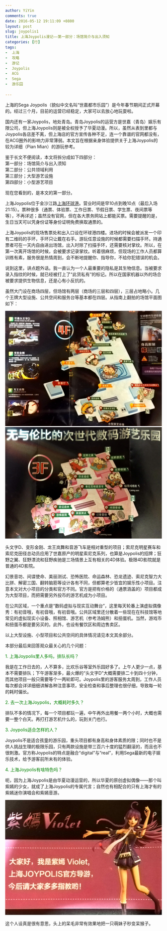 ```yaml
---
author: YiYin
comments: true
date: 2016-05-12 19:11:09 +0800
layout: post
slug: joypolis1
title: 上海Joypolis漫记——第一部分：场馆简介与出入须知
categories: [行]
tags:
-  上海
-  攻略
-  游记
-  Joypolis
-  ACG
-  Sega
-  游乐园

---
```


上海的Sega Joypolis（貌似中文名叫“世嘉都市乐园”）是今年春节期间正式开幕的。经过三个月，目前的运营已经稳定，大家可以去放心地玩耍啦。

国内还有一家Joypolis，地处青岛。青岛Joypolis的运营方是世嘉（青岛）娱乐有限公司，但上海Joypolis则是被全权授予了华夏动漫。所以，虽然从表到里都与Joypolis各店差不离，但上海店的官方宣传各种不足，连一个靠谱的官网都没有，在ACG圈外的影响力非常薄弱。本文旨在根据亲身体验提供关于上海Joypolis的较为详细（Pian Mian）的游玩参考。

鉴于长文不便阅读，本文将拆分成如下四部分：<br>
第一部分：场馆简介与出入须知<br>
第二部分：公共领域利用<br>
第三部分；大型游艺设施<br>
第四部分：小型游艺项目<br>

现在您看到的，是本文的第一部分。

上海Joypolis位于金沙江路<a href="http://www.global-harbor.com/shanghai/sub/default.aspx" target="_blank">上海环球港</a>。营业时间是早10点到晚10点（最后入场21:15）。票种很多（通票、体验票、工作日票、节假日票、学生票、夜间票等等），不再详述；虽然没有官网，但在各大票务网站上都能买票。需要提醒的是，生日当天可以凭身份证等身份证明免费换取通票的。

上海Joypolis的现场售票处和出入口设在环球港四楼。进场的时候会被派发一个印有二维码的手环，手环只让戴在右手。游玩任意设施的时候都需要扫描手环。持通票者可在一天内自由进出场馆，出入时除了扫描手环，还需要核对掌纹。所以，在第一次离开场馆的时候，会被要求记录掌纹。听着很麻烦，但现场的工作人员都算训练有素，服务很是热情周到，会不断地提醒你、指导你，不给你犯错误的机会。

说到这里，讲点题外话。我一直认为一个人最重要的隐私是其生物信息。当被要求录入指纹的时候，就已经被打上了“此货私有”的标记。所以在国家机器以外的场合被要求提供生物信息，还是心有小反抗的。

虽然大门设在商场四层，但场馆有两层（商场的三层和四层），三层占地略小。几个王牌大型设施、公共空间和服务台等基本都在四层。从指南上翻拍的场馆平面图如下：

<img src="\public\images\sega\4F.jpg" alt="">

<img src="\public\images\sega\3F.jpg" alt="">

头文字D、变形金刚、龙王岚舞和音游飞车是相对重型的项目；索尼克明星赛车和索尼克田径总动员应用了世嘉原产的明星索尼克系列，也算是Joypolis的招牌；狂野之翼、狂野漂流和狂野疾驰是三场情景上互有相关的4D体验。极限4D影院就是普通的4D影院。

幻景音坊、间谍使命、美丽测试、恐怖医院、命运森林、恐龙遗迹、索尼克智力大比拼、解密三国、翻转脑筋等设计各有不同，但都算老少皆宜的娱乐性小项目。注意本文对大小项目的分类和官方不同。官方是把有价格的（通票涵盖的）项目都成为大型项目，而把需要另外投币的游艺机成为小项目。

在公共区域，一个重点是“数码虚拟与现实互动舞台”，这里每天轮番上演虚拟偶像秀：有初音哦，有初音哦，有初音哦。公共区域里还分散着一些现在在科技馆等地常见的虚拟现实小设备、照相馆、游艺机（参考汤姆熊）和扭蛋机。当然，游戏币和扭蛋币都是要另买的。此外，也设有餐饮区和周边售卖区。

以上大型设施、小型项目和公共空间的具体情况请见本文其余部分。

本部分最后来回答观众最关心的几个问题：

<div style="color:#008000">1. 上海Joypolis里人多吗，排队长吗？</div>

我是在工作日去的，人不算多，比欢乐谷等室外乐园好多了。上午人更少一点，基本不需要排队；下午游客渐多，最火爆的“头文字D”大概需要排二十到四十分钟，而其他项目一般只需要等个一两轮即可。Joypolis里的游客服务太周到，工作人员每次都会详详细细讲解各种注意事项，安全检查和事后整理也很仔细，导致每一轮的耗时偏长。

<div style="color:#008000">2. 去一次上海Joypolis，大概耗时多久？</div>

排队不多的情况下，每一个项目都玩一遍，中午再外出用餐一两个小时，大概也需要一整个白天。再打打游艺机什么的，玩到关门也行。

<div style="color:#008000">3. Joypolis适合怎样的人？</div>

Joypolis不是适合孩童的游乐园，重头项目都有身高和身体素质的限；同时也不是供人挑战生理的极限乐园，只有两款设施是带三百六十度的猛烈翻滚的，而且也不很刺激。官方称Joypolis的特点是融合“digital”与“real”，利用Sega最新的电子娱乐技术，给予游客前所未有的体验。

<div style="color:#008000">4. 上海Joypolis有啥特色吗？</div>

呃，因为上海Joypolis是由华夏动漫运营的，所以华夏的原创虚拟偶像——那个叫紫嫣的少女，就成了上海Joypolis的专属代言；自然也有相配合的只有上海才有的紫嫣迷你演唱会和紫嫣音游。

<img src="\public\images\sega\violet.jpg" alt="">

这个人设真是很有意思，头上的呆毛非常有效果地把一只萌妹子秒变呆猴子。
